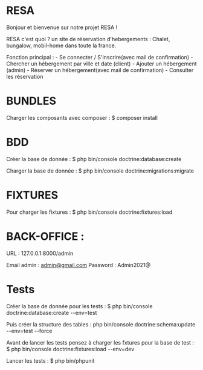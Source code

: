 # RESA

Bonjour et bienvenue sur notre projet RESA !

RESA c'est quoi ? un site de réservation d'hebergements : Chalet, bungalow, mobil-home dans toute la france.

Fonction principal : - Se connecter / S'inscrire(avec mail de confirmation)
                     - Chercher un hébergement par ville et date (client)
                     - Ajouter un hébergement (admin)
                     - Réserver un hébergement(avec mail de confirmation)
                     - Consulter les réservation 

# BUNDLES

Charger les composants avec composer : $ composer install

# BDD

Créer la base de donnée : $ php bin/console doctrine:database:create

Charger la base de donnée : $ php bin/console doctrine:migrations:migrate

# FIXTURES

Pour charger les fixtures : $ php bin/console doctrine:fixtures:load

# BACK-OFFICE :

URL : 127.0.0.1:8000/admin

Email admin : admin@gmail.com
Password : Admin2021@

# Tests

Créer la base de donnée pour les tests : $ php bin/console doctrine:database:create --env=test

Puis créer la structure des tables :  php bin/console doctrine:schema:update --env=test --force

Avant de lancer les tests pensez à charger les fxtures pour la base de test : $ php bin/console doctrine:fixtures:load --env=dev

Lancer les tests : $ php bin/phpunit

